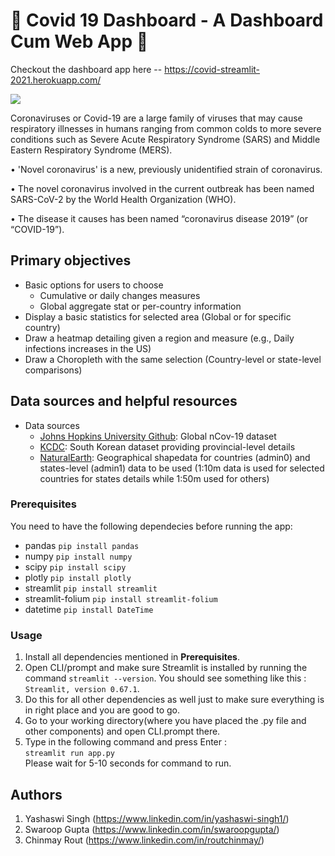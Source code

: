 # 🦠 Covid 19 Dashboard - A Dashboard Cum Web App 🦠

Checkout the dashboard app here -- https://covid-streamlit-2021.herokuapp.com/
<br>

![](https://www.calexico.ca.gov/vertical/Sites/%7B342ED706-1EBB-4FDE-BD1E-9543BAD44C09%7D/uploads/COVID.jpg)

Coronaviruses or Covid-19 are a large family of viruses that may cause respiratory illnesses in humans ranging from common colds to more severe conditions such as Severe Acute Respiratory Syndrome (SARS) and Middle Eastern Respiratory Syndrome (MERS).

• 'Novel coronavirus' is a new, previously unidentified strain of coronavirus.

• The novel coronavirus involved in the current outbreak has been named SARS-CoV-2 by the World Health Organization (WHO).

• The disease it causes has been named “coronavirus disease 2019” (or “COVID-19”).

## Primary objectives
* Basic options for users to choose
  * Cumulative or daily changes measures
  * Global aggregate stat or per-country information
* Display a basic statistics for selected area (Global or for specific country)
* Draw a heatmap detailing given a region and measure (e.g., Daily infections increases in the US)
* Draw a Choropleth with the same selection (Country-level or state-level comparisons)

## Data sources and helpful resources
* Data sources
  * [Johns Hopkins University Github](https://github.com/CSSEGISandData/COVID-19): Global nCov-19 dataset
  * [KCDC](http://ncov.mohw.go.kr/): South Korean dataset providing provincial-level details
  * [NaturalEarth](http://naturalearthdata.com/): Geographical shapedata for countries (admin0) and states-level (admin1) data to be used (1:10m data is used for selected countries for states details while 1:50m used for others)

### Prerequisites

You need to have the following dependecies before running the app:

- pandas `pip install pandas`
- numpy `pip install numpy`
- scipy `pip install scipy`
- plotly `pip install plotly`
- streamlit `pip install streamlit`
- streamlit-folium `pip install streamlit-folium`
- datetime `pip install DateTime`


### Usage

1. Install all dependencies mentioned in __Prerequisites__.
2. Open CLI/prompt and make sure Streamlit is installed by running the command `streamlit --version`. You should see something like this : `Streamlit, version 0.67.1`.
3. Do this for all other dependencies as well just to make sure everything is in right place and you are good to go.
4. Go to your working directory(where you have placed the .py file and other components) and open CLI.prompt there.
5. Type in the following command and press Enter :<br>
   `streamlit run app.py`<br>
   Please wait for 5-10 seconds for command to run.

## Authors

1. Yashaswi Singh (https://www.linkedin.com/in/yashaswi-singh1/)
2. Swaroop Gupta (https://www.linkedin.com/in/swaroopgupta/)
3. Chinmay Rout (https://www.linkedin.com/in/routchinmay/)
